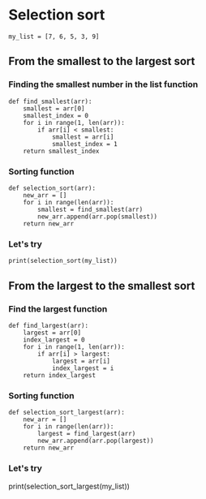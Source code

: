 # Selection sort
```
my_list = [7, 6, 5, 3, 9]
```
## From the smallest to the largest sort
### Finding the smallest number in the list function
```
def find_smallest(arr):
    smallest = arr[0]
    smallest_index = 0
    for i in range(1, len(arr)):
        if arr[i] < smallest:
            smallest = arr[i]
            smallest_index = 1
    return smallest_index
```
### Sorting function 
```
def selection_sort(arr):
    new_arr = []
    for i in range(len(arr)):
        smallest = find_smallest(arr)
        new_arr.append(arr.pop(smallest))
    return new_arr
```
### Let's try
```
print(selection_sort(my_list))
```
## From the largest to the smallest sort
### Find the largest function
```
def find_largest(arr):
    largest = arr[0]
    index_largest = 0
    for i in range(1, len(arr)):
        if arr[i] > largest:
            largest = arr[i]
            index_largest = i
    return index_largest
```
### Sorting function
```
def selection_sort_largest(arr):
    new_arr = []
    for i in range(len(arr)):
        largest = find_largest(arr)
        new_arr.append(arr.pop(largest))
    return new_arr
```
### Let's try
print(selection_sort_largest(my_list))
```
